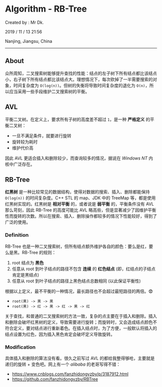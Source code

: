 # Algorithm - RB-Tree

Created by : Mr Dk.

2019 / 11 / 13 21:56

Nanjing, Jiangsu, China

---

## About

众所周知，二叉搜索树能够提升查找的性能：结点的左子树下所有结点都比该结点小，右子树下所有结点都比该结点大。理想情况下，每次砍掉了一半需要搜索的对象，时间复杂度为 `O(log(n))`。但树的失衡将导致时间复杂度的退化为 `O(n)`，所以应当采用一些手段维护二叉搜索树的平衡。

## AVL

平衡二叉树。在定义上，要求所有子树的高度差不超过 `1`，是一种 **严格定义** 的平衡二叉树：

- 一旦不满足条件，就要进行旋转
- 旋转较为耗时
- 维护代价高

因此 AVL 更适合插入和删除较少，而查询较多的情况，据说在 _Windows NT_ 内核中广泛存在。

## RB-Tree

**红黑树** 是一种比较常见的数据结构，使得对数据的搜索、插入、删除都能保持 `O(log(n))` 的时间复杂度。C++ STL 的 map、JDK 中的 TreeMap 等，都是使用红黑树实现的。红黑树是 **相对平衡** 的，或者说是 **弱平衡** 的，平衡条件没有 AVL 那么苛刻，因此 RB-Tree 的高度可能比 AVL 略高些，但是显著减少了因维护平衡性而旋转的次数。所以在搜索、插入、删除操作都较多的情况下性能较好，得到了广泛的使用。

### Definition

RB-Tree 也是一种二叉搜索树，但所有结点额外维护各自的颜色：要么是红，要么是黑。RB-Tree 的规则：

1. root 结点为 **黑色**
2. 任意从 root 到叶子结点的路径不包含 **连续** 的 **红色结点** (即，红结点的子结点肯定是黑结点)
3. 任意从 root 到叶子结点的路径上黑色结点总数相同 (以此保证平衡性)

根据以上定义，最不平衡的一种情况，最长路径也不会超过最短路径的两倍。😨

- `root(黑) -> 黑 -> 黑`
- `root(黑) -> 红 -> 黑 -> 红 -> 黑 -> 红`

关于查找，和普通的二叉搜索树的方法一致，复杂的点主要在于插入和删除。插入和删除会破坏红黑树的定义，导致需要进行旋转；而旋转时，又会造成结点颜色不符合定义，要对结点进行重新着色。在插入结点时，为了方便，一般默认将插入的结点设置为红色，因为插入黑色肯定会破坏定义导致旋转。

### Modification

具体插入和删除的算法没有看。很久之前写过 AVL 的都给我整得够呛，主要就是递归的旋转 + 变色吧。网上有一个 _alibaba_ 的老哥写得不错：

- https://www.cnblogs.com/fanzhidongyzby/p/3187912.html
- https://github.com/fanzhidongyzby/RBTree
